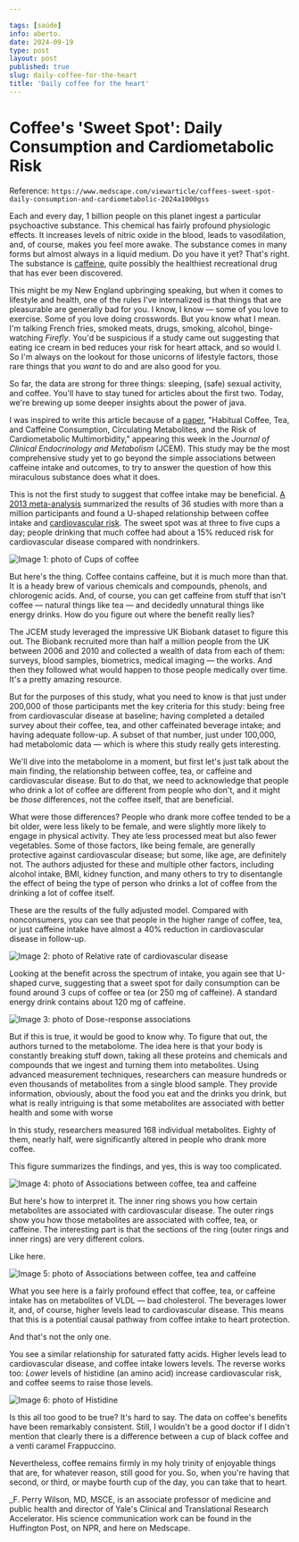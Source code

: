 ```yaml
---

tags: [saúde]
info: aberto.
date: 2024-09-19
type: post
layout: post
published: true
slug: daily-coffee-for-the-heart
title: 'Daily coffee for the heart'
---
```


# Coffee's 'Sweet Spot': Daily Consumption and Cardiometabolic Risk

Reference: `https://www.medscape.com/viewarticle/coffees-sweet-spot-daily-consumption-and-cardiometabolic-2024a1000gss`

Each and every day, 1 billion people on this planet ingest a particular psychoactive substance. This chemical has fairly profound physiologic effects. It increases levels of nitric oxide in the blood, leads to vasodilation, and, of course, makes you feel more awake. The substance comes in many forms but almost always in a liquid medium. Do you have it yet? That's right. The substance is [caffeine](https://reference.medscape.com/drug/cafcit-nodoz-caffeine-342995), quite possibly the healthiest recreational drug that has ever been discovered.

This might be my New England upbringing speaking, but when it comes to lifestyle and health, one of the rules I've internalized is that things that are pleasurable are generally bad for you. I know, I know — some of you love to exercise. Some of you love doing crosswords. But you know what I mean. I'm talking French fries, smoked meats, drugs, smoking, alcohol, binge-watching _Firefly_. You'd be suspicious if a study came out suggesting that eating ice cream in bed reduces your risk for heart attack, and so would I. So I'm always on the lookout for those unicorns of lifestyle factors, those rare things that you _want_ to do and are also good for you.

So far, the data are strong for three things: sleeping, (safe) sexual activity, and coffee. You'll have to stay tuned for articles about the first two. Today, we're brewing up some deeper insights about the power of java.

I was inspired to write this article because of a [paper](https://academic.oup.com/jcem/advance-article-abstract/doi/10.1210/clinem/dgae552/7754545?redirectedFrom=fulltext), "Habitual Coffee, Tea, and Caffeine Consumption, Circulating Metabolites, and the Risk of Cardiometabolic Multimorbidity," appearing this week in the _Journal of Clinical Endocrinology and Metabolism_ (JCEM)_._ This study may be the most comprehensive study yet to go beyond the simple associations between caffeine intake and outcomes, to try to answer the question of how this miraculous substance does what it does.

This is not the first study to suggest that coffee intake may be beneficial. [A 2013 meta-analysis](https://www.ahajournals.org/doi/full/10.1161/CIRCULATIONAHA.113.005925) summarized the results of 36 studies with more than a million participants and found a U-shaped relationship between coffee intake and [cardiovascular risk](https://emedicine.medscape.com/article/2500031-overview). The sweet spot was at three to five cups a day; people drinking that much coffee had about a 15% reduced risk for cardiovascular disease compared with nondrinkers.

![Image 1: photo of Cups of coffee ](https://img.medscapestatic.com/vim/live/professional_assets/medscape/images/thumbnail_library/ih_240916_cups_of_coffee_fig2_689x388.jpg)

But here's the thing. Coffee contains caffeine, but it is much more than that. It is a heady brew of various chemicals and compounds, phenols, and chlorogenic acids. And, of course, you can get caffeine from stuff that isn't coffee — natural things like tea — and decidedly unnatural things like energy drinks. How do you figure out where the benefit really lies?

The JCEM study leveraged the impressive UK Biobank dataset to figure this out. The Biobank recruited more than half a million people from the UK between 2006 and 2010 and collected a wealth of data from each of them: surveys, blood samples, biometrics, medical imaging — the works. And then they followed what would happen to those people medically over time. It's a pretty amazing resource.

But for the purposes of this study, what you need to know is that just under 200,000 of those participants met the key criteria for this study: being free from cardiovascular disease at baseline; having completed a detailed survey about their coffee, tea, and other caffeinated beverage intake; and having adequate follow-up. A subset of that number, just under 100,000, had metabolomic data — which is where this study really gets interesting.

We'll dive into the metabolome in a moment, but first let's just talk about the main finding, the relationship between coffee, tea, or caffeine and cardiovascular disease. But to do that, we need to acknowledge that people who drink a lot of coffee are different from people who don't, and it might be _those_ differences, not the coffee itself, that are beneficial.

What were those differences? People who drank more coffee tended to be a bit older, were less likely to be female, and were slightly more likely to engage in physical activity. They ate less processed meat but also fewer vegetables. Some of those factors, like being female, are generally protective against cardiovascular disease; but some, like age, are definitely not. The authors adjusted for these and multiple other factors, including alcohol intake, BMI, kidney function, and many others to try to disentangle the effect of being the type of person who drinks a lot of coffee from the drinking a lot of coffee itself.

These are the results of the fully adjusted model. Compared with nonconsumers, you can see that people in the higher range of coffee, tea, or just caffeine intake have almost a 40% reduction in cardiovascular disease in follow-up.

![Image 2: photo of Relative rate of cardiovascular disease](https://img.medscapestatic.com/vim/live/professional_assets/medscape/images/thumbnail_library/ih_240916_cardiovascular_disease_fig3_689x388.jpg)

Looking at the benefit across the spectrum of intake, you again see that U-shaped curve, suggesting that a sweet spot for daily consumption can be found around 3 cups of coffee or tea (or 250 mg of caffeine). A standard energy drink contains about 120 mg of caffeine.

![Image 3: photo of Dose-response associations](https://img.medscapestatic.com/vim/live/professional_assets/medscape/images/thumbnail_library/ih_240916_habitual_coffee_fig4_689x388.jpg)

But if this is true, it would be good to know why. To figure that out, the authors turned to the metabolome. The idea here is that your body is constantly breaking stuff down, taking all these proteins and chemicals and compounds that we ingest and turning them into metabolites. Using advanced measurement techniques, researchers can measure hundreds or even thousands of metabolites from a single blood sample. They provide information, obviously, about the food you eat and the drinks you drink, but what is really intriguing is that some metabolites are associated with better health and some with worse

In this study, researchers measured 168 individual metabolites. Eighty of them, nearly half, were significantly altered in people who drank more coffee.

This figure summarizes the findings, and yes, this is way too complicated.

![Image 4: photo of Associations between coffee, tea and caffeine](https://img.medscapestatic.com/vim/live/professional_assets/medscape/images/thumbnail_library/ih_240916_metabolites_fig5_689x388.jpg)

But here's how to interpret it. The inner ring shows you how certain metabolites are associated with cardiovascular disease. The outer rings show you how those metabolites are associated with coffee, tea, or caffeine. The interesting part is that the sections of the ring (outer rings and inner rings) are very different colors.

Like here.

![Image 5: photo of Associations between coffee, tea and caffeine](https://img.medscapestatic.com/vim/live/professional_assets/medscape/images/thumbnail_library/ih_240916_section_fig6_689x388.jpg)

What you see here is a fairly profound effect that coffee, tea, or caffeine intake has on metabolites of VLDL — bad cholesterol. The beverages lower it, and, of course, higher levels lead to cardiovascular disease. This means that this is a potential causal pathway from coffee intake to heart protection.

And that's not the only one.

You see a similar relationship for saturated fatty acids. Higher levels lead to cardiovascular disease, and coffee intake lowers levels. The reverse works too: _Lower_ levels of histidine (an amino acid) increase cardiovascular risk, and coffee seems to raise those levels.

![Image 6: photo of Histidine](https://img.medscapestatic.com/vim/live/professional_assets/medscape/images/thumbnail_library/ih_240916_section_fig7_689x388.jpg)

Is this all too good to be true? It's hard to say. The data on coffee's benefits have been remarkably consistent. Still, I wouldn't be a good doctor if I didn't mention that clearly there is a difference between a cup of black coffee and a venti caramel Frappuccino.

Nevertheless, coffee remains firmly in my holy trinity of enjoyable things that are, for whatever reason, still good for you. So, when you're having that second, or third, or maybe fourth cup of the day, you can take that to heart.

_F. Perry Wilson, MD, MSCE, is an associate professor of medicine and public health and director of Yale's Clinical and Translational Research Accelerator. His science communication work can be found in the Huffington Post, on NPR, and here on Medscape.